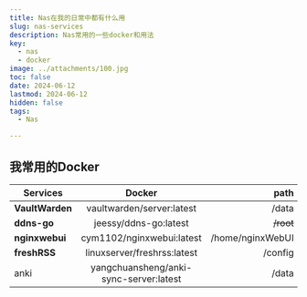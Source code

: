 ```yaml
---
title: Nas在我的日常中都有什么用
slug: nas-services
description: Nas常用的一些docker和用法
key: 
  - nas
  - docker
image: ../attachments/100.jpg
toc: false
date: 2024-06-12
lastmod: 2024-06-12
hidden: false
tags:
  - Nas

---
```


## 我常用的Docker

| Services    |     Docker      |         path      |
| ----------  | :-------------: | ----------------: |
| **VaultWarden** |     vaultwarden/server:latest     | /data |
| **ddns-go**  |     jeessy/ddns-go:latest     |        ~~/root~~ |
| **nginxwebui**       | cym1102/nginxwebui:latest |           /home/nginxWebUI |
| **freshRSS**       | linuxserver/freshrss:latest |           /config |
| anki       | yangchuansheng/anki-sync-server:latest |           /data |